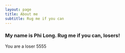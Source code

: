 ```yaml
---
layout: page
title: About me
subtitle: Rug me if you can
---
```


### My name is Phi Long. Rug me if you can, losers!

You are a loser 5555
